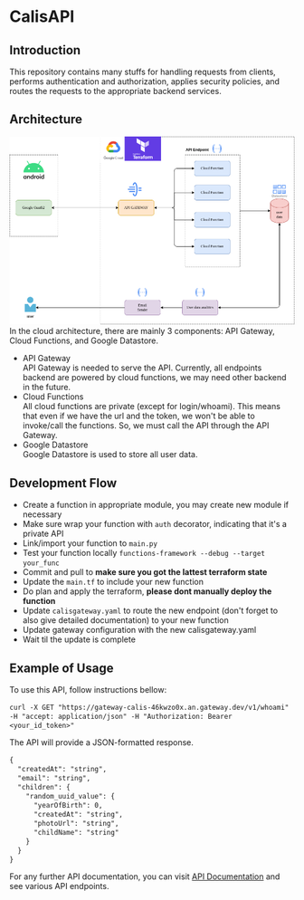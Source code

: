 # CalisAPI

## Introduction
This repository contains many stuffs for handling requests from clients, performs authentication and authorization, applies security policies, and routes the requests to the appropriate backend services.

## Architecture
![architecture_image](https://github.com/Calis-Top-10/CalisAPI/blob/main/cloud%20architecture.png)  
In the cloud architecture, there are mainly 3 components: API Gateway, Cloud Functions, and Google Datastore. 
-  API Gateway  
   API Gateway is needed to serve the API. Currently, all endpoints backend are powered by cloud functions, we may need other backend in the future.
-  Cloud Functions  
   All cloud functions are private (except for login/whoami). This means that even if we have the url and the token, we won't be able to invoke/call the functions. So, we must call the API through the API Gateway.
-  Google Datastore  
  Google Datastore is used to store all user data.

## Development Flow
- Create a function in appropriate module, you may create new module if necessary
- Make sure wrap your function with `auth` decorator, indicating that it's a private API
- Link/import your function to `main.py`
- Test your function locally `functions-framework --debug --target your_func`
- Commit and pull to **make sure you got the lattest terraform state**
- Update the `main.tf` to include your new function
- Do plan and apply the terraform, **please dont manually deploy the function**
- Update `calisgateway.yaml` to route the new endpoint (don't forget to also give detailed documentation) to your new function
- Update gateway configuration with the new calisgateway.yaml
- Wait til the update is complete
## Example of Usage
To use this API, follow instructions bellow:
```
curl -X GET "https://gateway-calis-46kwzo0x.an.gateway.dev/v1/whoami" -H "accept: application/json" -H "Authorization: Bearer <your_id_token>"
```
The API will provide a JSON-formatted response.
```
{
  "createdAt": "string",
  "email": "string",
  "children": {
    "random_uuid_value": {
      "yearOfBirth": 0,
      "createdAt": "string",
      "photoUrl": "string",
      "childName": "string"
    }
  }
}
```
For any further API documentation, you can visit [API Documentation](https://gateway-calis-46kwzo0x.an.gateway.dev/v1/docs#/) and see various API endpoints.
